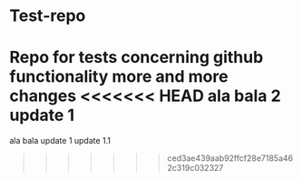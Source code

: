 # Test-repo
Repo for tests concerning github functionality
more and more changes
<<<<<<< HEAD
ala bala 2
update 1
=======
ala bala
update 1
update 1.1
>>>>>>> ced3ae439aab92ffcf28e7185a462c319c032327
